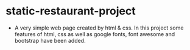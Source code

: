 
# static-restaurant-project

* A very simple web page created by html & css. In this project some features of html, css as well as google fonts, font awesome and bootstrap have been added.
